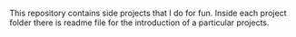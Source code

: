 This repository contains side projects that I do for fun. Inside each project folder there is readme file for the introduction of a particular projects.
